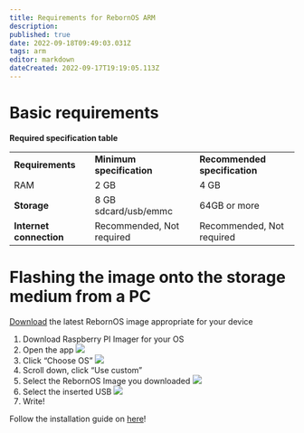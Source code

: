 ```yaml
---
title: Requirements for RebornOS ARM
description: 
published: true
date: 2022-09-18T09:49:03.031Z
tags: arm
editor: markdown
dateCreated: 2022-09-17T19:19:05.113Z
---
```


# Basic requirements

**Required specification table**

|     |     |     |
| --- | --- | --- |
| **Requirements** | **Minimum specification** | **Recommended specification** |
| RAM | 2 GB | 4 GB |
| **Storage** | 8 GB sdcard/usb/emmc | 64GB or more |
| **Internet connection** | Recommended, Not required | Recommended, Not required |

# Flashing the image onto the storage medium from a PC

[Download](https://www.rebornos.org/download-arm) the latest RebornOS image appropriate for your device

1.  Download Raspberry PI Imager for your OS
2.  Open the app
![](https://repo.liketraps.com/pics/imagermain.png)
3.  Click “Choose OS”
![](https://repo.liketraps.com/pics/imageros.png)
4.  Scroll down, click “Use custom”
5.  Select the RebornOS Image you downloaded
![](https://repo.liketraps.com/pics/imagerimg.png)
6.  Select the inserted USB
![](https://repo.liketraps.com/pics/imagersellected.png)
7.  Write!

Follow the installation guide on [here](https://wiki.rebornos.org/en/arm/install)!